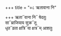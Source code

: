 +++
title = "०८ ऋतावाना नि"

+++
ऋता᳓वाना नि᳓ षेदतुः  
सा᳓म्राजियाय सुक्र᳓तू  
धृत᳓व्रता क्षत्रि᳓या क्षत्र᳓म् आशतुः